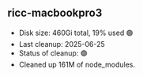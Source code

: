 ## ricc-macbookpro3

*   Disk size: 460Gi total, 19% used 🟢
*   Last cleanup: 2025-06-25
*   Status of cleanup: 🟢
*   Cleaned up 161M of node_modules.
